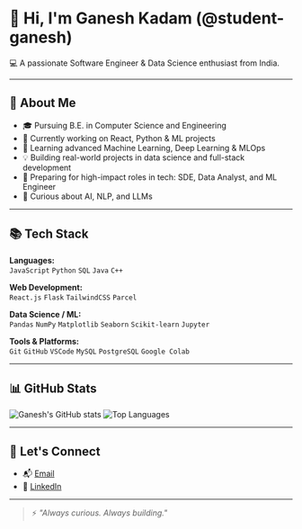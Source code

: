 # 👋 Hi, I'm Ganesh Kadam (@student-ganesh)

💻 A passionate Software Engineer & Data Science enthusiast from India.

---

## 🚀 About Me

- 🎓 Pursuing B.E. in Computer Science and Engineering  
- 🔭 Currently working on React, Python & ML projects  
- 🌱 Learning advanced Machine Learning, Deep Learning & MLOps  
- 💡 Building real-world projects in data science and full-stack development  
- 💼 Preparing for high-impact roles in tech: SDE, Data Analyst, and ML Engineer  
- 🧠 Curious about AI, NLP, and LLMs

---

## 📚 Tech Stack

**Languages:**  
`JavaScript` `Python` `SQL` `Java` `C++`

**Web Development:**  
`React.js` `Flask` `TailwindCSS` `Parcel`

**Data Science / ML:**  
`Pandas` `NumPy` `Matplotlib` `Seaborn` `Scikit-learn` `Jupyter`

**Tools & Platforms:**  
`Git` `GitHub` `VSCode` `MySQL` `PostgreSQL` `Google Colab`

---

## 📊 GitHub Stats

![Ganesh's GitHub stats](https://github-readme-stats.vercel.app/api?username=student-ganesh&show_icons=true&theme=radical)
![Top Languages](https://github-readme-stats.vercel.app/api/top-langs/?username=student-ganesh&layout=compact&theme=radical)

---

## 🤝 Let's Connect

- 📬 [Email](ganukadam1978@gmail.com)  
- 💼 [LinkedIn](https://www.linkedin.com/in/ganesh-kadam-0694a126a)  
---

> ⚡ *"Always curious. Always building."*

